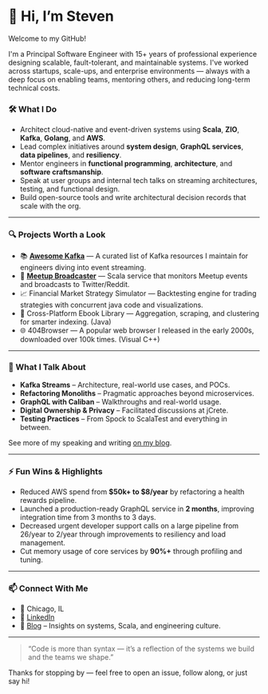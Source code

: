# 👋 Hi, I’m Steven

Welcome to my GitHub!

I'm a Principal Software Engineer with 15+ years of professional experience designing scalable, fault-tolerant, and maintainable systems. I've worked across startups, scale-ups, and enterprise environments — always with a deep focus on enabling teams, mentoring others, and reducing long-term technical costs.

### 🛠️ What I Do
- Architect cloud-native and event-driven systems using **Scala**, **ZIO**, **Kafka**, **Golang**, and **AWS**.
- Lead complex initiatives around **system design**, **GraphQL services**, **data pipelines**, and **resiliency**.
- Mentor engineers in **functional programming**, **architecture**, and **software craftsmanship**.
- Speak at user groups and internal tech talks on streaming architectures, testing, and functional design.
- Build open-source tools and write architectural decision records that scale with the org.

---

### 🔍 Projects Worth a Look
- 📚 [**Awesome Kafka**](https://github.com/monksy/awesome-kafka) — A curated list of Kafka resources I maintain for engineers diving into event streaming.
- 📢 [**Meetup Broadcaster**](https://github.com/monksy/meetup-broadcaster) — Scala service that monitors Meetup events and broadcasts to Twitter/Reddit.
- 📈 Financial Market Strategy Simulator — Backtesting engine for trading strategies with concurrent java code and visualizations.
- 📘 Cross-Platform Ebook Library — Aggregation, scraping, and clustering for smarter indexing. (Java)
- 🌐 404Browser — A popular web browser I released in the early 2000s, downloaded over 100k times. (Visual C++)

---

### 🧠 What I Talk About
- **Kafka Streams** – Architecture, real-world use cases, and POCs.
- **Refactoring Monoliths** – Pragmatic approaches beyond microservices.
- **GraphQL with Caliban** – Walkthroughs and real-world usage.
- **Digital Ownership & Privacy** – Facilitated discussions at jCrete.
- **Testing Practices** – From Spock to ScalaTest and everything in between.

See more of my speaking and writing [on my blog](https://mrmonksy.com/).

---

### ⚡ Fun Wins & Highlights
- Reduced AWS spend from **$50k+ to $8/year** by refactoring a health rewards pipeline.
- Launched a production-ready GraphQL service in **2 months**, improving integration time from 3 months to 3 days.
- Decreased urgent developer support calls on a large pipeline from 26/year to 2/year through improvements to resiliency and load management.
- Cut memory usage of core services by **90%+** through profiling and tuning.

---

### 📫 Connect With Me
- 📍 Chicago, IL
- 🔗 [LinkedIn](https://linkedin.com/in/stevenkhicks)
- 🧠 [Blog](https://mrmonksy.com/blog) – Insights on systems, Scala, and engineering culture.

---

> “Code is more than syntax — it’s a reflection of the systems we build and the teams we shape.”

Thanks for stopping by — feel free to open an issue, follow along, or just say hi!
